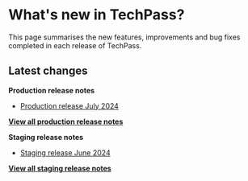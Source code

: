 # What's new in TechPass?

This page summarises the new features, improvements and bug fixes completed in each release of TechPass.

## Latest changes

**Production release notes**
- [Production release July 2024](whats-new/production-release-notes?id=july-2024)

 [**View all production release notes**](/whats-new/production-release-notes)


**Staging release notes**
- [Staging release June 2024](whats-new/staging-release-notes?id=july-2024)

 [**View all staging release notes**](/whats-new/staging-release-notes)
